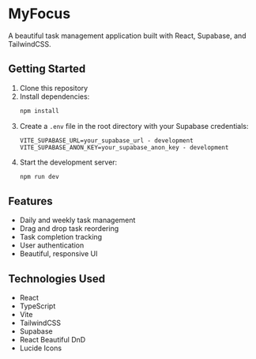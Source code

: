 # MyFocus

A beautiful task management application built with React, Supabase, and TailwindCSS.

## Getting Started

1. Clone this repository
2. Install dependencies:
   ```bash
   npm install
   ```
3. Create a `.env` file in the root directory with your Supabase credentials:
   ```
   VITE_SUPABASE_URL=your_supabase_url - development
   VITE_SUPABASE_ANON_KEY=your_supabase_anon_key - development
   ```
4. Start the development server:
   ```bash
   npm run dev
   ```

## Features

- Daily and weekly task management
- Drag and drop task reordering
- Task completion tracking
- User authentication
- Beautiful, responsive UI

## Technologies Used

- React
- TypeScript
- Vite
- TailwindCSS
- Supabase
- React Beautiful DnD
- Lucide Icons